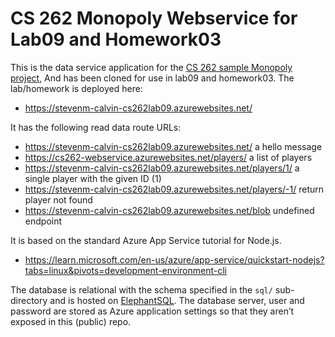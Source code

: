 # CS 262 Monopoly Webservice for Lab09 and Homework03

This is the data service application for the 
[CS 262 sample Monopoly project](https://github.com/calvin-cs262-organization/monopoly-project),
And has been cloned for use in lab09 and homework03.
The lab/homework is deployed here:
          
- <https://stevenm-calvin-cs262lab09.azurewebsites.net/>

It has the following read data route URLs:
- <https://stevenm-calvin-cs262lab09.azurewebsites.net/> a hello message
- <https://cs262-webservice.azurewebsites.net/players/> a list of players
- <https://stevenm-calvin-cs262lab09.azurewebsites.net/players/1/> a single player with the given ID (1)
- <https://stevenm-calvin-cs262lab09.azurewebsites.net/players/-1/> return player not found
- <https://stevenm-calvin-cs262lab09.azurewebsites.net/blob> undefined endpoint

It is based on the standard Azure App Service tutorial for Node.js.

- <https://learn.microsoft.com/en-us/azure/app-service/quickstart-nodejs?tabs=linux&pivots=development-environment-cli>  

The database is relational with the schema specified in the `sql/` sub-directory
and is hosted on [ElephantSQL](https://www.elephantsql.com/). The database server,
user and password are stored as Azure application settings so that they aren&rsquo;t 
exposed in this (public) repo.
 
